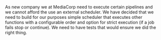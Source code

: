 As new company we at MediaCorp need to execute certain pipelines and we cannot afford the use an external scheduler.
We have decided that we need to build for our purposes simple scheduler that executes other functions with a configurable order and option for strict execution (if a job fails stop or continue).
We need to have tests that would ensure we did the right thing.

